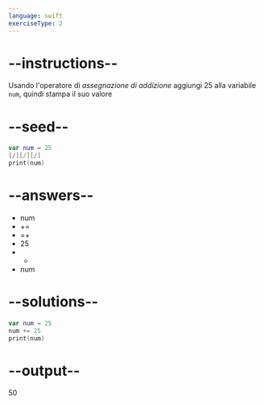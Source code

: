 ```yaml
---
language: swift
exerciseType: 2
---
```


# --instructions--

Usando l'operatore di *assegnazione di addizione* aggiungi 25 alla variabile `num`, quindi stampa il suo valore

# --seed--

```swift
var num = 25
[/][/][/]
print(num)
```

# --answers--

- num 
- += 
- =+ 
- 25
- + 
- num 

# --solutions--

```swift
var num = 25
num += 25
print(num)
```

# --output--

50
